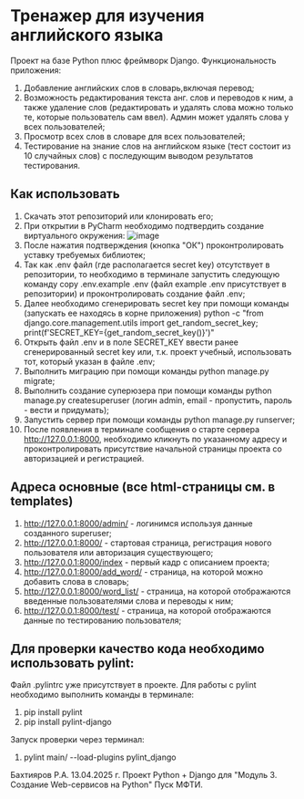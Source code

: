 # Тренажер для изучения английского языка
Проект на базе Python плюс фреймворк Django.
Функциональность приложения:
1. Добавление английских слов в словарь,включая перевод;
2. Возможность редактирования текста анг. слов и переводов к ним, а также удаление слов (редактировать и удалять слова можно только те, которые пользователь сам ввел). Админ может удалять слова у всех пользователей;
3. Просмотр всех слов в словаре для всех пользователей;
4. Тестирование на знание слов на английском языке (тест состоит из 10 случайных слов) с последующим выводом результатов тестирования.

## Как использовать
1. Скачать этот репозиторий или клонировать его;
2. При открытии в PyCharm необходимо подтвердить создание виртуального окружения:
   ![image](https://github.com/user-attachments/assets/4330cb8e-c88c-4621-9599-4a36fe2bc357)
3. После нажатия подтверждения (кнопка "ОК") проконтролировать уставку требуемых библиотек;
4. Так как .env файл (где располагается secret key) отсутствует в репозитории, то необходимо в терминале запустить следующую команду copy .env.example .env (файл example .env присутствует в репозитории)
   и проконтролировать создание файл .env;
5. Далее необходимо сгенерировать secret key при помощи команды (запускать ее находясь в корне приложения) python -c "from django.core.management.utils import get_random_secret_key; print(f'SECRET_KEY={get_random_secret_key()}')"
6. Открыть файл .env и в поле SECRET_KEY ввести ранее сгенерированный secret key или, т.к. проект учебный, использовать тот, который указан в файле .env;
7. Выполнить миграцию при помощи команды  python manage.py migrate;
8. Выполнить создание суперюзера при помощи команды python manage.py createsuperuser (логин admin, email - пропустить, пароль - вести и придумать);
9. Запустить сервер при помощи команды python manage.py runserver;
10. После появления в терминале сообщения о старте сервера http://127.0.0.1:8000, необходимо кликнуть по указанному адресу и проконтролировать присутствие начальной страницы проекта со авторизацией и регистрацией.

## Адреса основные (все html-страницы см. в templates)
1. http://127.0.0.1:8000/admin/ - логинимся используя данные созданного superuser;
2. http://127.0.0.1:8000/ - стартовая страница, регистрация нового пользователя или авторизация существующего;
3. http://127.0.0.1:8000/index - первый кадр с описанием проекта;
4. http://127.0.0.1:8000/add_word/ - страница, на которой можно добавить слова в словарь;
5. http://127.0.0.1:8000/word_list/ - страница, на которой отображаются введенные пользователями слова и переводы к ним;
6. http://127.0.0.1:8000/test/ - страница, на которой отображаются данные по тестированию пользователя;

## Для проверки качество кода необходимо использовать pylint:
Файл .pylintrc уже присутствует в проекте. Для работы с pylint необходимо выполнить команды в терминале:
1. pip install pylint
2. pip install pylint-django

Запуск проверки через терминал:
1. pylint main/ --load-plugins pylint_django

Бахтияров Р.А. 13.04.2025 г.
Проект Python + Django для "Модуль 3. Создание Web-сервисов на Python" Пуск МФТИ.
